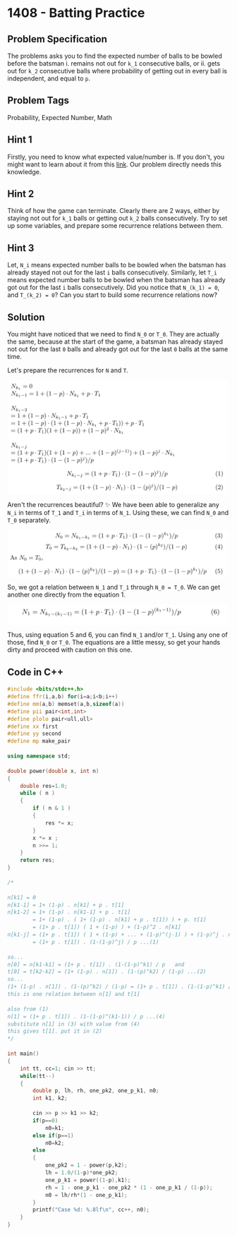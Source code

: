 # 1408 - Batting Practice

## Problem Specification

The problems asks you to find the expected number of balls to be bowled before the batsman
i. remains not out for `k_1` consecutive balls, or
ii. gets out for `k_2` consecutive balls
where probability of getting out in every ball is independent, and equal to `p`.

## Problem Tags

Probability, Expected Number, Math

## Hint 1

Firstly, you need to know what expected value/number is. If you don't, you might want to learn about it from this [link](https://en.wikipedia.org/wiki/Expected_value). Our problem directly needs this knowledge.

## Hint 2

Think of how the game can terminate. Clearly there are 2 ways, either by staying not out for `k_1` balls or getting out `k_2` balls consecutively. Try to set up some variables, and prepare some recurrence relations between them. 

## Hint 3

Let, `N_i` means expected number balls to be bowled when the batsman has already stayed not out for the last `i` balls consecutively. Similarly, let `T_i` means expected number balls to be bowled when the batsman has already got out for the last `i` balls consecutively. Did you notice that `N_(k_1) = 0`, and `T_(k_2) = 0`? Can you start to build some recurrence relations now?

## Solution

You might have noticed that we need to find `N_0` or `T_0`. They are actually the same, because at the start of the game, a batsman has already stayed not out for the last `0` balls and already got out for the last `0` balls at the same time.

Let's prepare the recurrences for `N` and `T`.

<img src="GeneralNT.png" width="500" align="middle">

Aren't the recurrences beautiful? :sparkles: We have been able to generalize any `N_i` in terms of `T_1` and `T_i` in terms of `N_1`. Using these, we can find `N_0` and `T_0` separately. 


<img src="N0T0.png" width="500" align="middle">

So, we got a relation between `N_1` and `T_1` through `N_0 = T_0`. We can get another one directly from the equation 1.

<img src="N1T1.png" width="500" align="middle">

Thus, using equation 5 and 6, you can find `N_1` and/or `T_1`. Using any one of those, find `N_0` or `T_0`. The equations are a little messy, so get your hands dirty and proceed with caution on this one.

## Code in C++

```cpp
#include <bits/stdc++.h>
#define ffr(i,a,b) for(i=a;i<b;i++)
#define mm(a,b) memset(a,b,sizeof(a))
#define pii pair<int,int>
#define plolo pair<ull,ull>
#define xx first
#define yy second
#define mp make_pair

using namespace std;

double power(double x, int n)
{
    double res=1.0;
    while ( n )
    {
        if ( n & 1 )
        {
            res *= x;
        }
        x *= x ;
        n >>= 1;
    }
    return res;
}

/*

n[k1] = 0
n[k1-1] = 1+ (1-p) . n[k1] + p . t[1]
n[k1-2] = 1+ (1-p) . n[k1-1] + p . t[1]
        = 1+ (1-p) . ( 1+ (1-p) . n[k1] + p . t[1]) ) + p. t[1]
        = (1+ p . t[1]) ( 1 + (1-p) ) + (1-p)^2 . n[k1]
n[k1-j] = (1+ p . t[1]) ( 1 + (1-p) + ... + (1-p)^(j-1) ) + (1-p)^j . n[k1]
        = (1+ p . t[1]) . (1-(1-p)^j) / p ...(1)

so...
n[0] = n[k1-k1] = (1+ p . t[1]) . (1-(1-p)^k1) / p   and
t[0] = t[k2-k2] = (1+ (1-p) . n[1]) . (1-(p)^k2) / (1-p) ...(2)
so...
(1+ (1-p) . n[1]) . (1-(p)^k2) / (1-p) = (1+ p . t[1]) . (1-(1-p)^k1) / p ...(3)
this is one relation between n[1] and t[1]

also from (1)
n[1] = (1+ p . t[1]) . (1-(1-p)^(k1-1)) / p ...(4)
substitute n[1] in (3) with value from (4)
this gives t[1]. put it in (2)
*/

int main()
{
    int tt, cc=1; cin >> tt;
    while(tt--)
    {
        double p, lh, rh, one_pk2, one_p_k1, n0;
        int k1, k2;

        cin >> p >> k1 >> k2;
        if(p==0)
            n0=k1;
        else if(p==1)
            n0=k2;
        else
        {
            one_pk2 = 1 - power(p,k2);
            lh = 1.0/(1-p)*one_pk2;
            one_p_k1 = power((1-p),k1);
            rh = 1 - one_p_k1 - one_pk2 * (1 - one_p_k1 / (1-p));
            n0 = lh/rh*(1 - one_p_k1);
        }
        printf("Case %d: %.8lf\n", cc++, n0);
    }
}

```
